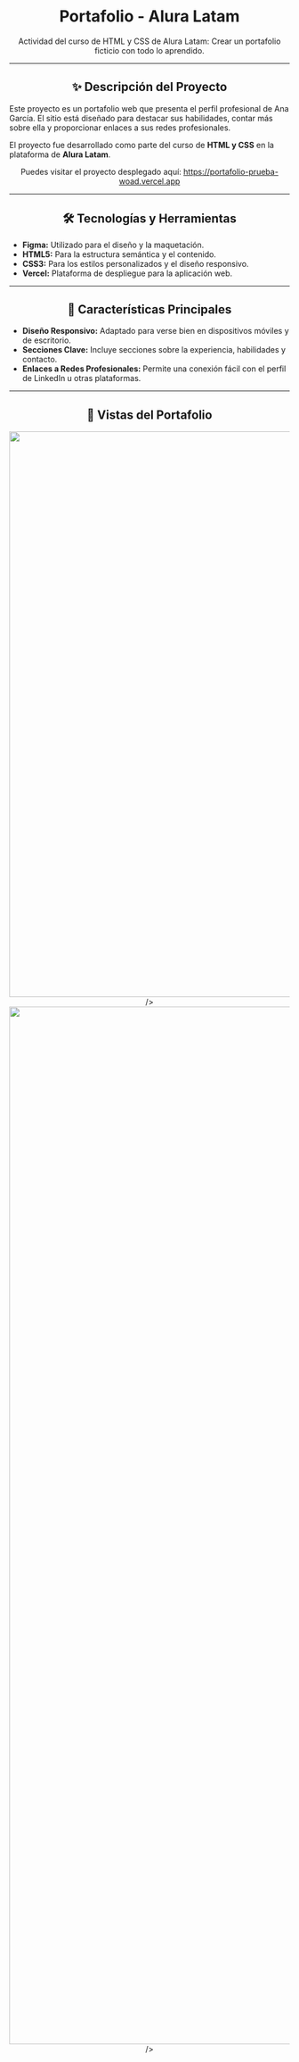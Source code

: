 <h1 align="center">Portafolio - Alura Latam</h1>

<p align="center">
  Actividad del curso de HTML y CSS de Alura Latam: Crear un portafolio ficticio con todo lo aprendido.
</p>

---

<h2 align="center">✨ Descripción del Proyecto</h2>

<p>
  Este proyecto es un portafolio web que presenta el perfil profesional de Ana García. El sitio está diseñado para destacar sus habilidades, contar más sobre ella y proporcionar enlaces a sus redes profesionales.
</p>

<p>
  El proyecto fue desarrollado como parte del curso de <strong>HTML y CSS</strong> en la plataforma de <strong>Alura Latam</strong>.
</p>

<p align="center">
  Puedes visitar el proyecto desplegado aquí: <a href="https://portafolio-prueba-woad.vercel.app">https://portafolio-prueba-woad.vercel.app</a>
</p>

---

<h2 align="center">🛠️ Tecnologías y Herramientas</h2>

<ul>
  <li><strong>Figma:</strong> Utilizado para el diseño y la maquetación.</li>
  <li><strong>HTML5:</strong> Para la estructura semántica y el contenido.</li>
  <li><strong>CSS3:</strong> Para los estilos personalizados y el diseño responsivo.</li>
  <li><strong>Vercel:</strong> Plataforma de despliegue para la aplicación web.</li>
</ul>

---

<h2 align="center">📝 Características Principales</h2>

<ul>
  <li><strong>Diseño Responsivo:</strong> Adaptado para verse bien en dispositivos móviles y de escritorio.</li>
  <li><strong>Secciones Clave:</strong> Incluye secciones sobre la experiencia, habilidades y contacto.</li>
  <li><strong>Enlaces a Redes Profesionales:</strong> Permite una conexión fácil con el perfil de LinkedIn u otras plataformas.</li>
</ul>

---

<h2 align="center">📸 Vistas del Portafolio</h2>

<p align="center">
  <img alt="Vista del Portafolio" width="1860" height="1014 src="https://github.com/user-attachments/assets/7715d0c0-6e37-42d5-8eee-87c009a6b256" />
/>
  <br>
  <img alt="Sección sobre mí" width="1860" height src="https://github.com/user-attachments/assets/26deefa0-d3f9-491e-85be-d0f846141ade" />
 />
</p>
